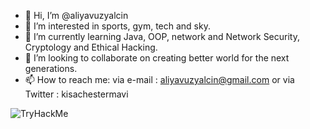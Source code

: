 - 👋 Hi, I’m @aliyavuzyalcin
- 👀 I’m interested in sports, gym, tech and sky.
- 🌱 I’m currently learning Java, OOP, network and Network Security, Cryptology and Ethical Hacking.
- 💞️ I’m looking to collaborate on creating better world for the next generations.
- 📫 How to reach me: via e-mail : aliyavuzyalcin@gmail.com or via Twitter : kisachestermavi

<img src="https://tryhackme-badges.s3.amazonaws.com/Tonyukuk.png" alt="TryHackMe">

<!---
aliyavuzyalcin/aliyavuzyalcin is a ✨ special ✨ repository because its `README.md` (this file) appears on your GitHub profile.
You can click the Preview link to take a look at your changes.
--->
